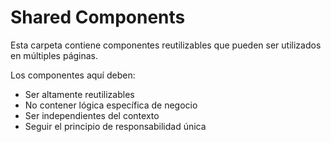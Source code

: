 # Shared Components

Esta carpeta contiene componentes reutilizables que pueden ser utilizados en múltiples páginas.

Los componentes aquí deben:
- Ser altamente reutilizables
- No contener lógica específica de negocio
- Ser independientes del contexto
- Seguir el principio de responsabilidad única
